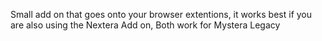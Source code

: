 Small add on that goes onto your browser extentions, it works best if you are also using the Nextera Add on, Both work for Mystera Legacy
